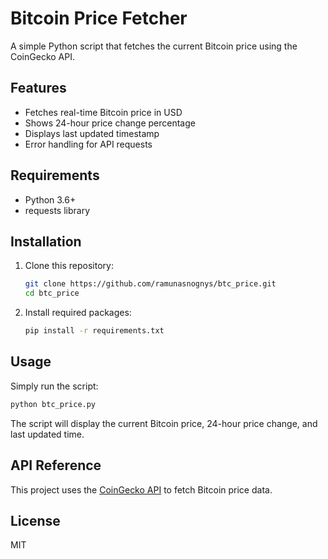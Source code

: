 # Bitcoin Price Fetcher

A simple Python script that fetches the current Bitcoin price using the CoinGecko API.

## Features

- Fetches real-time Bitcoin price in USD
- Shows 24-hour price change percentage
- Displays last updated timestamp
- Error handling for API requests

## Requirements

- Python 3.6+
- requests library

## Installation

1. Clone this repository:
   ```bash
   git clone https://github.com/ramunasnognys/btc_price.git
   cd btc_price
   ```

2. Install required packages:
   ```bash
   pip install -r requirements.txt
   ```

## Usage

Simply run the script:
```bash
python btc_price.py
```

The script will display the current Bitcoin price, 24-hour price change, and last updated time.

## API Reference

This project uses the [CoinGecko API](https://www.coingecko.com/en/api) to fetch Bitcoin price data.

## License

MIT